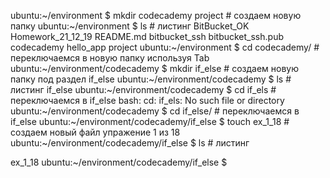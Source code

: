 ubuntu:~/environment $ mkdir codecademy project # cоздаем новую папку
ubuntu:~/environment $ ls # листинг
BitBucket_OK  Homework_21_12_19  README.md  bitbucket_ssh  bitbucket_ssh.pub  codecademy  hello_app  project
ubuntu:~/environment $ cd codecademy/  # переключаемся в новую папку используя Tab
ubuntu:~/environment/codecademy $ mkdir if_else # создаем новую папку под раздел if_else
ubuntu:~/environment/codecademy $ ls # листинг
if_else
ubuntu:~/environment/codecademy $ cd if_els #  переключаемся в if_else
bash: cd: if_els: No such file or directory
ubuntu:~/environment/codecademy $ cd if_else/  # переключаемся в if_else
ubuntu:~/environment/codecademy/if_else $ touch ex_1_18 # создаем новый файл упражение 1 из 18
ubuntu:~/environment/codecademy/if_else $ ls # листинг

ex_1_18
ubuntu:~/environment/codecademy/if_else $ 